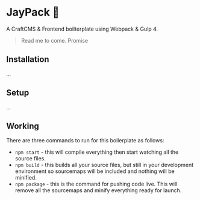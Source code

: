 # JayPack 🍾
A CraftCMS & Frontend boilterplate using Webpack & Gulp 4.

> Read me to come. Promise

## Installation
...

## Setup
...

## Working
There are three commands to run for this boilerplate as follows:

* `npm start` - this will compile everything then start watching all the source files.
* `npm build` - this builds all your source files, but still in your development environment so sourcemaps will be included and nothing will be minified.
* `npm package` - this is the command for pushing code live. This will remove all the sourcemaps and minify everything ready for launch.
